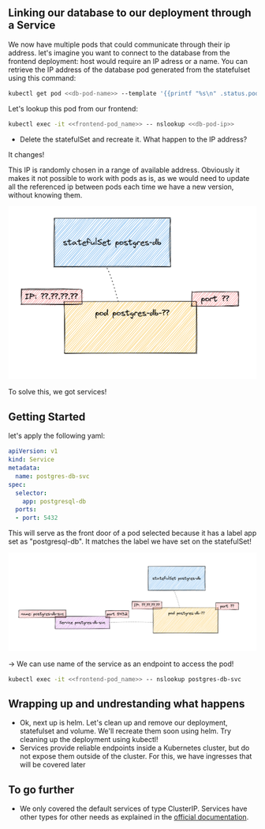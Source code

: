 ## Linking our database to our deployment through a Service

We now have multiple pods that could communicate through their ip address. let's imagine you want to connect to the database from the frontend deployment: host would require an IP adress or a name. You can retrieve the IP address of the database pod generated from the statefulset using this command:

```bash
kubectl get pod <<db-pod-name>> --template '{{printf "%s\n" .status.podIP}}'
```


Let's lookup this pod from our frontend:

```bash
kubectl exec -it <<frontend-pod_name>> -- nslookup <<db-pod-ip>>
```

- Delete the statefulSet and recreate it. What happen to the IP address?

It changes! 

This IP is randomly chosen in a range of available address. Obviously it makes it not possible to work with pods as is, as we would need to update all the referenced ip between pods each time we have a new version, without knowing them.

![statefulset](../imgs/statefulset.png)

To solve this, we got services!

## Getting Started

let's apply the following yaml:

```yaml
apiVersion: v1
kind: Service
metadata:
  name: postgres-db-svc
spec:
  selector:
    app: postgresql-db
  ports:
  - port: 5432
```

This will serve as the front door of a pod selected because it has a label app set as "postgresql-db". It matches the label we have set on the statefulSet!

![statefulset-with-service](../imgs/statefulset-with-service.png)

-> We can use name of the service as an endpoint to access the pod! 

```bash
kubectl exec -it <<frontend-pod_name>> -- nslookup postgres-db-svc
```


## Wrapping up and undrestanding what happens

* Ok, next up is helm. Let's clean up and remove our deployment, statefulset and volume. We'll recreate them soon using helm. Try cleaning up the deployment using kubectl!
* Services provide reliable endpoints inside a Kubernetes cluster, but do not expose them outside of the cluster. For this, we have ingresses that will be covered later

## To go further

* We only covered the default services of type ClusterIP. Services have other types for other needs as explained in the [official documentation](https://kubernetes.io/docs/tutorials/kubernetes-basics/expose/expose-intro/).